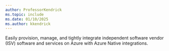 ```yaml
---
author: ProfessorKendrick
ms.topic: include
ms.date: 01/10/2025
ms.author: kkendrick
---
```


Easily provision, manage, and tightly integrate independent software vendor (ISV) software and services on Azure with Azure Native integrations.